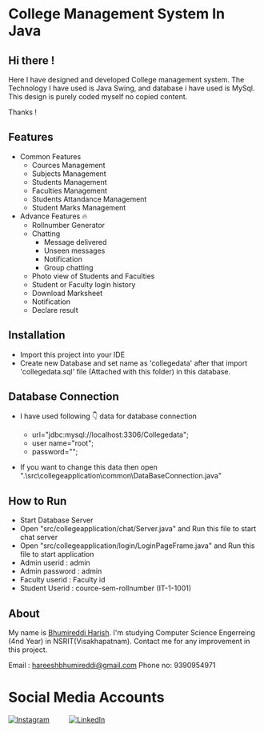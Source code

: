 # College Management System In Java

## Hi there !

Here I have designed and developed College management system. The Technology I have used is Java Swing, and database i have used is MySql.
This design is purely coded myself no copied content.

Thanks !

## Features

 * Common Features 
      * Cources Management
      * Subjects Management
      * Students Management
      * Faculties Management
      * Students Attandance Management
      * Student Marks Management
 * Advance Features 🔥
      * Rollnumber Generator
      * Chatting
          * Message delivered
          * Unseen messages
          * Notification
          * Group chatting
      * Photo view of Students and Faculties
      * Student or Faculty login history
      * Download Marksheet
      * Notification
      * Declare result


## Installation

* Import this project into your IDE
* Create new Database and set name as 'collegedata' after that import 'collegedata.sql' file (Attached with this folder) in this database.

## Database Connection

* I have used following 👇 data for database connection
    * url="jdbc:mysql://localhost:3306/Collegedata";
    * user name="root";
    * password="";

* If you want to change this data then open ".\src\collegeapplication\common\DataBaseConnection.java"


## How to Run 

* Start Database Server
* Open "src/collegeapplication/chat/Server.java" and Run this file to start chat server
* Open "src/collegeapplication/login/LoginPageFrame.java" and Run this file to start application
* Admin userid : admin
* Admin password  : admin
* Faculty userid  : Faculty id
* Student Userid  : cource-sem-rollnumber (IT-1-1001)        



## About

My name is [Bhumireddi Harish]((https://github.com/hareeshbhumireddi)). I'm studying Computer Science Engerreing  (4nd Year) in NSRIT(Visakhapatnam). Contact me for any improvement in this project.



Email : hareeshbhumireddi@gmail.com
Phone no: 9390954971

# Social Media Accounts
[![Instagram](https://img.icons8.com/fluent/40/000000/instagram-new.png)](https://www.instagram.com/mr_introvert__boi/profilecard/?igsh=Y29wN2psejV1NHlo)&nbsp; &nbsp; &nbsp; &nbsp; &nbsp;
[![LinkedIn](https://img.shields.io/badge/LinkedIn-Profile-blue)](https://www.linkedin.com/in/harish-bhumireddi)&nbsp; &nbsp; &nbsp; &nbsp; &nbsp; 


